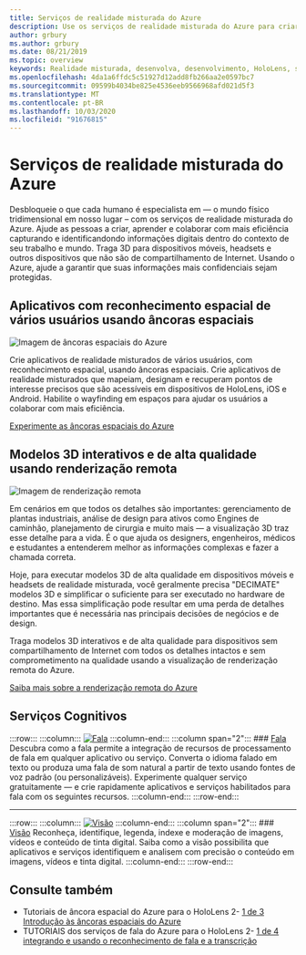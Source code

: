 ```yaml
---
title: Serviços de realidade misturada do Azure
description: Use os serviços de realidade misturada do Azure para criar aplicativos 3D, de vários usuários e com reconhecimento espacial que são acessíveis em dispositivos de HoloLens, iOS e Android.
author: grbury
ms.author: grbury
ms.date: 08/21/2019
ms.topic: overview
keywords: Realidade misturada, desenvolva, desenvolvimento, HoloLens, serviços do Azure, âncoras espaciais, fala, visão, renderização remota
ms.openlocfilehash: 4da1a6ffdc5c51927d12add8fb266aa2e0597bc7
ms.sourcegitcommit: 09599b4034be825e4536eeb9566968afd021d5f3
ms.translationtype: MT
ms.contentlocale: pt-BR
ms.lasthandoff: 10/03/2020
ms.locfileid: "91676815"
---
```

# <a name="azure-mixed-reality-services"></a>Serviços de realidade misturada do Azure
Desbloqueie o que cada humano é especialista em — o mundo físico tridimensional em nosso lugar – com os serviços de realidade misturada do Azure. Ajude as pessoas a criar, aprender e colaborar com mais eficiência capturando e identificandondo informações digitais dentro do contexto de seu trabalho e mundo. Traga 3D para dispositivos móveis, headsets e outros dispositivos que não são de compartilhamento de Internet. Usando o Azure, ajude a garantir que suas informações mais confidenciais sejam protegidas.

## <a name="multi-user-spatially-aware-applications-using-spatial-anchors"></a>Aplicativos com reconhecimento espacial de vários usuários usando âncoras espaciais

![ Imagem de âncoras espaciais do Azure](../design/images/AzureSpatialAnchors.jpg)

Crie aplicativos de realidade misturados de vários usuários, com reconhecimento espacial, usando âncoras espaciais. Crie aplicativos de realidade misturados que mapeiam, designam e recuperam pontos de interesse precisos que são acessíveis em dispositivos de HoloLens, iOS e Android. Habilite o wayfinding em espaços para ajudar os usuários a colaborar com mais eficiência.

[Experimente as âncoras espaciais do Azure](https://docs.microsoft.com/azure/spatial-anchors)


## <a name="interactive-high-quality-3d-models-using-remote-rendering"></a>Modelos 3D interativos e de alta qualidade usando renderização remota

![ Imagem de renderização remota](../design/images/RemoteRendering.jpg)

Em cenários em que todos os detalhes são importantes: gerenciamento de plantas industriais, análise de design para ativos como Engines de caminhão, planejamento de cirurgia e muito mais — a visualização 3D traz esse detalhe para a vida. É o que ajuda os designers, engenheiros, médicos e estudantes a entenderem melhor as informações complexas e fazer a chamada correta.

Hoje, para executar modelos 3D de alta qualidade em dispositivos móveis e headsets de realidade misturada, você geralmente precisa "DECIMATE" modelos 3D e simplificar o suficiente para ser executado no hardware de destino. Mas essa simplificação pode resultar em uma perda de detalhes importantes que é necessária nas principais decisões de negócios e de design.

Traga modelos 3D interativos e de alta qualidade para dispositivos sem compartilhamento de Internet com todos os detalhes intactos e sem comprometimento na qualidade usando a visualização de renderização remota do Azure.

[Saiba mais sobre a renderização remota do Azure](https://azure.microsoft.com/services/remote-rendering)


## <a name="cognitive-services"></a>Serviços Cognitivos

:::row:::
    :::column:::
       [![Fala](images/speech.jpg)](https://docs.microsoft.com/azure/cognitive-services/speech-service/)
    :::column-end:::
    :::column span="2":::
        ### <a name="speech"></a>[Fala](https://docs.microsoft.com/azure/cognitive-services/speech-service/)
        Descubra como a fala permite a integração de recursos de processamento de fala em qualquer aplicativo ou serviço. Converta o idioma falado em texto ou produza uma fala de som natural a partir de texto usando fontes de voz padrão (ou personalizáveis). Experimente qualquer serviço gratuitamente — e crie rapidamente aplicativos e serviços habilitados para fala com os seguintes recursos.
    :::column-end:::
:::row-end:::

---

:::row:::
    :::column:::
       [![Visão](images/vision.jpg)](https://docs.microsoft.com/azure/cognitive-services/computer-vision/)
    :::column-end:::
    :::column span="2":::
        ### <a name="vision"></a>[Visão](https://docs.microsoft.com/azure/cognitive-services/computer-vision/)
        Reconheça, identifique, legenda, indexe e moderação de imagens, vídeos e conteúdo de tinta digital. Saiba como a visão possibilita que aplicativos e serviços identifiquem e analisem com precisão o conteúdo em imagens, vídeos e tinta digital.
    :::column-end:::
:::row-end:::


## <a name="see-also"></a>Consulte também

* Tutoriais de âncora espacial do Azure para o HoloLens 2- [1 de 3 Introdução às âncoras espaciais do Azure](../mrlearning-asa-ch1.md)
* TUTORIAIS dos serviços de fala do Azure para o HoloLens 2- [1 de 4 integrando e usando o reconhecimento de fala e a transcrição](../develop/unity/tutorials/mrlearning-speechSDK-ch1.md)
